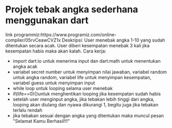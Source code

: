 <h1>Projek tebak angka sederhana menggunakan dart</h1>
link programmiz:https://www.programiz.com/online-compiler/05rvCeawCVZ1x
Deskripsi: User menebak angka 1-10 yang sudah ditentukan secara acak. User diberi kesempatan menebak 3 kali jika kesempatan habis maka akan kalah.
Cara kerja:
<ul>
  <li>import dart:io untuk menerima input dan dart:math untuk menentukan angka acak</li>
  <li>variabel secret number untuk menyimpan nilai jawaban, variabel random untuk angka random, variabel life untuk menyimpan kesempatan, variabel guess untuk menyimpan input</li>
  <li>while loop untuk looping selama user menebak</li>
  <li>if(life==0){}untuk menghentikan looping jika kesempatan sudah habis</li>
  <li>setelah user menginput angka, jika tebakan lebih tinggi dari angka, looping akan diulang dan nyawa dikurangi 1, begitu juga jika tebakan terlalu rendah</li>
  <li>jika tebakan sesuai dengan angka yang ditentukan maka muncul pesan "Selamat Kamu Berhasil!!!"</li>
</ul>
